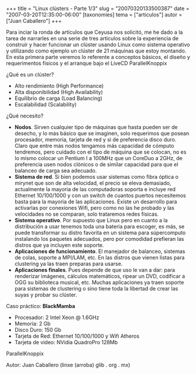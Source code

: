 +++
title = "Linux clústers - Parte 1/3"
slug = "20070320133500387"
date = "2007-03-20T12:35:00-06:00"
[taxonomies]
tema = ["articulos"]
autor = ["Juan Caballero"]
+++

Para inciar la ronda de artículos que Ceyusa nos solicitó, me he dado a
la tarea de narrarles en una serie de tres artículos sobre la
experiencia de construir y hacer funcionar un clúster usando Linux como
sistema operativo y utilizando como ejemplo un clúster de 21 máquinas
que estoy montando.
En esta primera parte veremos lo referente a conceptos básicos, el
diseño y requerimentos físicos y el arranque bajo el LiveCD
ParallelKnoppix

<!-- more -->
¿Qué es un clúster?

-   Alto rendimiento (High Performance)
-   Alta disponibilidad (High Availability)
-   Equilibrio de carga (Load Balancing)
-   Escalabilidad (Scalability)

¿Qué necesito?

-   **Nodos**. Sirven cualquier tipo de máquinas que hasta pueden ser de
    desecho, y lo más básico que se imaginen, solo requerimos que posean
    procesador, memoria, tarjeta de red y si de preferencia disco duro.
    Claro que entre más nodos tengamos más capacidad de cómputo
    tendremos, pero cuidado con el tipo de máquina que se colocan, no es
    lo mismo colocar un Pentium I a 100MHz que un CoreDuo a 2GHz, de
    preferencia usen nodos clónicos o de similar capacidad para que el
    balanceo de carga sea adecuado.
-   **Sistema de red**. Si bien podemos usar sistemas como fibra óptica
    o mirynet que son de alta velocidad, el precio se eleva demasiado,
    actualmente la mayoria de las computadoras soporta e incluye red
    Ethernet 10/100/1000 y con un switch de cuantos puertos necesitemos
    basta para la mayoria de las aplicaciones. Existe un desarrollo para
    activarlas por conexiones Wifi, pero como no las he probado y las
    velocidades no se comparan, solo trataremos redes físicas.
-   **Sistema operativo**. Por supuesto que Linux pero en cuanto a la
    distribución a usar tenemos toda una bateria para escoger, es más,
    se puede transformar su distro favorita en un sistema para
    súpercomputo instalando los paquetes adecuados, pero por comodidad
    prefieran las distros que ya incluyen este soporte.
-   **Aplicaciones de funcionamiento**. El manejador de balanceo,
    sistemas de colas, soporte a MPI/LAM, etc. En las distros que vienen
    listas para clustering ya las traen preparas para usarse.
-   **Aplicaciones finales**. Pues depende de que uso le van a dar: para
    renderizar imágenes, cálculos matemáticos, ripear un DVD, codificar
    a OGG su biblioteca musical, etc. Muchas aplicaciones ya traen
    soporte para sistemas de clustering o sino tiene toda la libertad de
    crear las suyas y probar su clúster.

Caso práctico: **BlackMamba**

-   Procesador: 2 Intel Xeon @ 1.6GHz
-   Memoria: 2 Gb
-   Disco Duro: 150 Gb
-   Tarjeta de Red: Ethernet 10/100/1000 y Wifi Atheros
-   Tarjeta de video: NVidia QuadroPro 128Mb

ParallelKnoppix

Autor: Juan Caballero (linxe (arroba) glib . org . mx)

